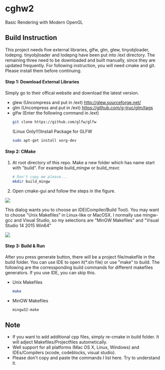 # cghw2
Basic Rendering with Modern OpenGL

## Build Instruction
This project needs five external libraries, glfw, glm, glew, tinyobjloader, lodepng. tinyobjloader and lodepng have been put into /ext directory. The remaining three need to be downloaded and built manually, since they are updated frequently. For following instruction, you will need cmake and git. Please install them before continuing.



#### Step 1: Download External Libraries

Simply go to their offical website and download the latest version. 

* glew (Uncompress and put in /ext)
    http://glew.sourceforge.net/
* glm (Uncompress and put in /ext)
    https://github.com/g-truc/glm/tags
* glfw (Enter the following command in /ext)
    ```bash
    git clone https://github.com/glfw/glfw
    ```
   (Linux Only!!!)Install Package for GLFW
   ```bash
   sudo apt-get install xorg-dev
   ```

#### Step 2: CMake
1. At root directory of this repo. Make a new folder which has name start with "build". For example build_mingw or build_msvc
    ```bash
    # Don't copy me please...
    mkdir build_mingw
   ```
   
2. Open cmake-gui and follow the steps in the figure.

![](/images/cmake.png)

This dialog wants you to choose an IDE(Compiler/Build Tool). You may want to choose "Unix Makefiles" in Linux-like or MacOSX. I normally use mingw-gcc and Visual Studio, so my selections are "MinGW Makefiles" and "Visual Studio 14 2015 Win64"

![](/images/generator.png)

#### Step 3: Build & Run

After you press generate button, there will be a project file/makefile in the build folder. You can use IDE to open it(*.sln file) or use "make" to build.
The following are the corressponding build commands for different makefiles generators. If you use IDE, you can skip this.
* Unix Makefiles
    ```bash
    make
    ```
* MinGW Makefiles
    ```bash
    mingw32-make
    ```

## Note
* If you want to add additional cpp files, simply re-cmake in build folder. It will adject Makefiles/Projectfiles autometically.
* Well support for all platforms (Mac OS X, Linux, Windows) and IDEs/Compilers (xcode, codeblocks, visual studio). 
* Please don't copy and paste the commands I list here. Try to understand it.